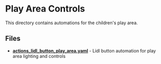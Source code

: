 # Play Area Controls

This directory contains automations for the children's play area.

## Files

- **[actions_lidl_button_play_area.yaml](./actions_lidl_button_play_area.yaml)** - Lidl button automation for play area lighting and controls
